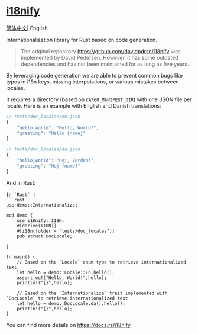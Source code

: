 # [i18nify](https://github.com/kingzcheung/i18nify)
[简体中文](./README_CN.md)| English

Internationalization library for Rust based on code generation.

> The original repository https://github.com/davidpdrsn/i18nify was implemented by David Pedersen. However, it has some outdated dependencies and has not been maintained for as long as five years.

By leveraging code generation we are able to prevent common bugs like typos in i18n keys,
missing interpolations, or various mistakes between locales.

It requires a directory (based on `CARGO_MANIFEST_DIR`) with one JSON file per locale. Here is an example with English and
Danish translations:

```javascript
// tests/doc_locales/en.json
{
    "hello_world": "Hello, World!",
    "greeting": "Hello {name}"
}

// tests/doc_locales/da.json
{
    "hello_world": "Hej, Verden!",
    "greeting": "Hej {name}"
}
```

And in Rust:


```
In `Rust` ：
```rust
use demo::Internationalize;

mod demo {
    use i18nify::I18N;
    #[derive(I18N)]
    #[i18n(folder = "tests/doc_locales")]
    pub struct DocLocale;

}

fn main() {
    // Based on the `Locale` enum type to retrieve internationalized text
    let hello = demo::Locale::En.hello();
    assert_eq!("Hello, World!",hello);
    println!("{}",hello);

    // Based on the `Internationalize` trait implemented with `DocLocale` to retrieve internationalized text
    let hello = demo::DocLocale.da().hello();
    println!("{}",hello);
}

```

You can find more details on <https://docs.rs/i18nify>.
